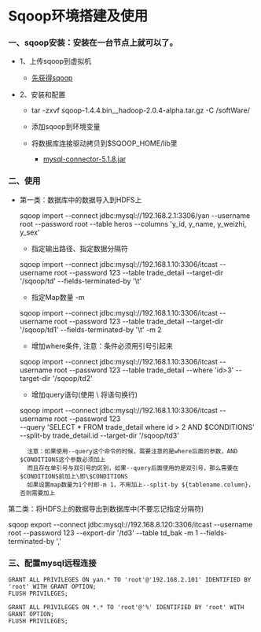 # Sqoop环境搭建及使用

### 一、sqoop安装：安装在一台节点上就可以了。

* 1、上传sqoop到虚拟机

     * [先获得sqoop](https://github.com/sunnyandgood/BigData/blob/master/Sqoop/sqoop-1.4.4.bin__hadoop-2.0.4-alpha.tar.gz)

* 2、安装和配置
	
     * tar -zxvf sqoop-1.4.4.bin__hadoop-2.0.4-alpha.tar.gz -C /softWare/
     
     * 添加sqoop到环境变量
     
     * 将数据库连接驱动拷贝到$SQOOP_HOME/lib里
     
     	 * [mysql-connector-5.1.8.jar](https://github.com/sunnyandgood/BigData/blob/master/Sqoop/mysql-connector-5.1.8.jar)
	
### 二、使用

* 第一类：数据库中的数据导入到HDFS上

	sqoop import --connect jdbc:mysql://192.168.2.1:3306/yan --username root --password root  --table heros --columns 'y_id, y_name, y_weizhi, y_sex'
		
	* 指定输出路径、指定数据分隔符
	
	 sqoop import --connect jdbc:mysql://192.168.1.10:3306/itcast --username root --password 123  --table trade_detail --target-dir '/sqoop/td' --fields-terminated-by '\t'
		
	* 指定Map数量 -m 
	
	sqoop import --connect jdbc:mysql://192.168.1.10:3306/itcast --username root --password 123  --table trade_detail --target-dir '/sqoop/td1' --fields-terminated-by '\t' -m 2

	* 增加where条件, 注意：条件必须用引号引起来
	
	sqoop import --connect jdbc:mysql://192.168.1.10:3306/itcast --username root --password 123  --table trade_detail --where 'id>3' --target-dir '/sqoop/td2' 

	* 增加query语句(使用 \ 将语句换行)
	
	sqoop import --connect jdbc:mysql://192.168.1.10:3306/itcast --username root --password 123 \
--query 'SELECT * FROM trade_detail where id > 2 AND $CONDITIONS' --split-by trade_detail.id --target-dir '/sqoop/td3'
		
		注意：如果使用--query这个命令的时候，需要注意的是where后面的参数，AND $CONDITIONS这个参数必须加上
		而且存在单引号与双引号的区别，如果--query后面使用的是双引号，那么需要在$CONDITIONS前加上\即\$CONDITIONS
		如果设置map数量为1个时即-m 1，不用加上--split-by ${tablename.column}，否则需要加上
		
第二类：将HDFS上的数据导出到数据库中(不要忘记指定分隔符)

sqoop export --connect jdbc:mysql://192.168.8.120:3306/itcast --username root --password 123 --export-dir '/td3' --table td_bak -m 1 --fields-terminated-by ','
	
### 三、配置mysql远程连接

	GRANT ALL PRIVILEGES ON yan.* TO 'root'@'192.168.2.101' IDENTIFIED BY 'root' WITH GRANT OPTION;
	FLUSH PRIVILEGES; 
	
	GRANT ALL PRIVILEGES ON *.* TO 'root'@'%' IDENTIFIED BY 'root' WITH GRANT OPTION;
	FLUSH PRIVILEGES;
